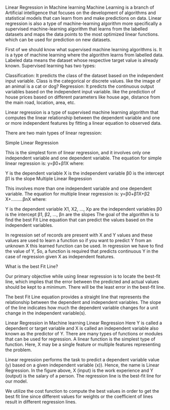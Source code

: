 Linear Regression in Machine learning
Machine Learning is a branch of Artificial intelligence that focuses on the development of algorithms and statistical models that can learn from and make predictions on data. Linear regression is also a type of machine-learning algorithm more specifically a supervised machine-learning algorithm that learns from the labelled datasets and maps the data points to the most optimized linear functions. which can be used for prediction on new datasets. 

First of we should know what supervised machine learning algorithms is. It is a type of machine learning where the algorithm learns from labelled data.  Labeled data means the dataset whose respective target value is already known. Supervised learning has two types:

Classification: It predicts the class of the dataset based on the independent input variable. Class is the categorical or discrete values. like the image of an animal is a cat or dog?
Regression: It predicts the continuous output variables based on the independent input variable. like the prediction of house prices based on different parameters like house age, distance from the main road, location, area, etc.


Linear regression is a type of supervised machine learning algorithm that computes the linear relationship between the dependent variable and one or more independent features by fitting a linear equation to observed data.

There are two main types of linear regression:

Simple Linear Regression

This is the simplest form of linear regression, and it involves only one independent variable and one dependent variable. The equation for simple linear regression is:
y=β0​+β1​X
where:

Y is the dependent variable
X is the independent variable
β0 is the intercept
β1 is the slope
Multiple Linear Regression

This involves more than one independent variable and one dependent variable. The equation for multiple linear regression is:
y=β0​+β1​X+β2​X+………βn​X
where:

Y is the dependent variable
X1, X2, …, Xp are the independent variables
β0 is the intercept
β1, β2, …, βn are the slopes
The goal of the algorithm is to find the best Fit Line equation that can predict the values based on the independent variables.

In regression set of records are present with X and Y values and these values are used to learn a function so if you want to predict Y from an unknown X this learned function can be used. In regression we have to find the value of Y, So, a function is required that predicts continuous Y in the case of regression given X as independent features.

What is the best Fit Line?

Our primary objective while using linear regression is to locate the best-fit line, which implies that the error between the predicted and actual values should be kept to a minimum. There will be the least error in the best-fit line.

The best Fit Line equation provides a straight line that represents the relationship between the dependent and independent variables. The slope of the line indicates how much the dependent variable changes for a unit change in the independent variable(s).

Linear Regression in Machine learning
Linear Regression
Here Y is called a dependent or target variable and X is called an independent variable also known as the predictor of Y. There are many types of functions or modules that can be used for regression. A linear function is the simplest type of function. Here, X may be a single feature or multiple features representing the problem.

Linear regression performs the task to predict a dependent variable value (y) based on a given independent variable (x)). Hence, the name is Linear Regression. In the figure above, X (input) is the work experience and Y (output) is the salary of a person. The regression line is the best-fit line for our model. 

We utilize the cost function to compute the best values in order to get the best fit line since different values for weights or the coefficient of lines result in different regression lines.
